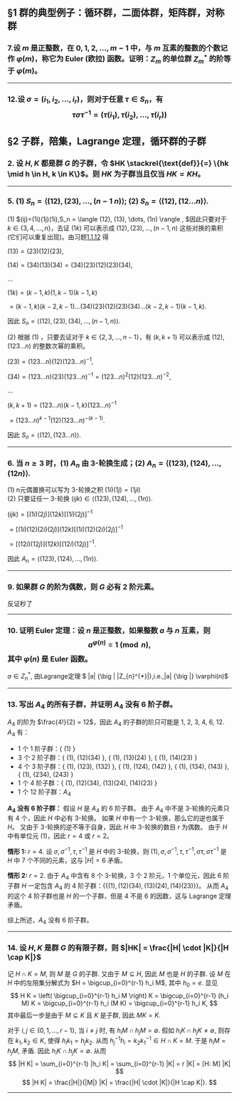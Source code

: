 
## §1 群的典型例子：循环群，二面体群，矩阵群，对称群

### 7.设 $m$ 是正整数，在 $0, 1, 2, \dots, m-1$ 中，与 $m$ 互素的整数的个数记作 $\varphi(m)$，称它为 Euler (欧拉) 函数。证明：$Z_m$ 的单位群 $Z_m^*$ 的阶等于 $\varphi(m)$。

---

### 12.设 $\sigma = (i_1, i_2, \dots, i_r)$，则对于任意 $\tau \in S_n$，有$$\tau \sigma \tau^{-1} = (\tau(i_1), \tau(i_2), \dots, \tau(i_r))$$   <a id="1.1.12"></a> 


## §2 子群，陪集，Lagrange 定理，循环群的子群

### 2. 设 $H, K$ 都是群 $G$ 的子群，令 $HK \stackrel{\text{def}}{=} \{hk \mid h \in H, k \in K\}$。则 $HK$ 为子群当且仅当 $HK = KH$。

---

### 5. (1) $S_n = \langle (12), (23), \dots, (n-1 \ n) \rangle$; (2) $S_n = \langle (12), (12 \dots n) \rangle$.
(1)  $(ij)=(1i)(1j)(1i),S_n = \langle (12), (13), \dots, (1n) \rangle , $因此只要对于 $k \in \{3, 4, \dots, n\}$，去证 $(1k)$ 可以表示成 $(12), (23), \dots, (n-1, n)$ 这些对换的乘积 (它们可以重复出现)。由习题[1.1.12](#1.1.12) 得

$(13) = (23)(12)(23)$,

$(14) = (34)(13)(34) = (34)(23)(12)(23)(34)$,

$\dots$

$(1k) = (k-1, k)(1, k-1)(k-1, k)$

$= (k-1, k)(k-2, k-1) \dots (34)(23)(12)(23)(34) \dots (k-2, k-1)(k-1, k)$.

因此 $S_n = \langle (12), (23), (34), \dots, (n-1, n) \rangle$.

(2) 根据 (1) ，只要去证对于 $k \in \{2, 3, \dots, n-1\}$，有 $(k, k+1)$ 可以表示成 $(12), (123 \dots n)$ 的整数次幂的乘积。

$(23) = (123 \dots n)(12)(123 \dots n)^{-1}$,

$(34) = (123 \dots n)(23)(123 \dots n)^{-1} = (123 \dots n)^2 (12) (123 \dots n)^{-2}$,

$\dots$

$(k, k+1) = (123 \dots n)(k-1, k)(123 \dots n)^{-1}$

$= (123 \dots n)^{k-1} (12) (123 \dots n)^{-(k-1)}$.

因此 $S_n = \langle (12), (123 \dots n) \rangle$.

---

### 6. 当 $n \geq 3$ 时，(1) $A_n$ 由 3-轮换生成；(2) $A_n = \langle (123), (124), \dots, (12n) \rangle$.
(1) n元偶置换可以写为 3-轮换之积 $(1i)(1j)=(1ji)$    
(2) 只要证任一 3-轮换 $(ijk) \in \langle (123), (124), \dots, (1n) \rangle$.

$(ijk) = [(1i)(2j)](12k)[(1i)(2j)]^{-1}$

$= [(1i)(12)(2i)(2j)](12k)[(1i)(12)(2i)(2j)]^{-1}$

$= [(12i)(12j)](12k)[(12i)(12j)]^{-1}$.

因此 $A_n = \langle (123), (124), \dots, (1n) \rangle$.

---

### 9. 如果群 $G$ 的阶为偶数，则 $G$ 必有 2 阶元素。 <a id=  1.2.9 ></a>   
反证秒了

---

### 10.  证明 Euler 定理：设 $n$ 是正整数，如果整数 $a$ 与 $n$ 互素，则$$a^{\varphi(n)} \equiv 1 \pmod{n},$$ 其中 $\varphi(n)$ 是 Euler 函数。
$a\in Z_{n}^{*},$ 由Lagrange定理 $  |a| {\big | |Z_{n}^{*}|},i.e.,|a| {\big |} \varphi(n)$ 


---

### 13. 写出 $A_4$ 的所有子群，并证明 $A_4$ 没有 6 阶子群。<a id=  1.2.13 ></a>   
$A_4$ 的阶为 $\frac{4!}{2} = 12$，因此 $A_4$ 的子群的阶只可能是 1, 2, 3, 4, 6, 12.  $A_4$ 有：

* 1 个 1 阶子群：{ (1) }
* 3 个 2 阶子群：{ (1), (12)(34) }, { (1), (13)(24) }, { (1), (14)(23) }
* 4 个 3 阶子群：{ (1), (123), (132) }, { (1), (124), (142) }, { (1), (134), (143) }, { (1), (234), (243) }
* 1 个 4 阶子群：{ (1), (12)(34), (13)(24), (14)(23) }
* 1 个 12 阶子群：$A_4$    


**$A_4$ 没有 6 阶子群：** 假设 $H$ 是 $A_4$ 的 6 阶子群。 由于 $A_4$ 中不是 3-轮换的元素只有 4 个，因此 $H$ 中必有 3-轮换。 如果 $H$ 中有一个 3-轮换，那么它的逆也属于 $H$。 又由于 3-轮换的逆不等于自身，因此 $H$ 中 3-轮换的数目 $r$ 为偶数。 由于 $H$ 中有单位元 $(1)$，因此 $r = 4$ 或 $r = 2$。

**情形 1:** $r = 4$. 设 $\sigma, \sigma^{-1}, \tau, \tau^{-1}$ 是 $H$ 中的 3-轮换，则 $(1), \sigma, \sigma^{-1}, \tau, \tau^{-1}, \sigma \tau, \sigma \tau^{-1}$ 是 $H$ 中 7 个不同的元素，这与 $|H| = 6$ 矛盾。

**情形 2:** $r = 2$. 由于 $A_4$ 中含有 8 个 3-轮换，3 个 2 阶元，1 个单位元，因此 6 阶子群 $H$ 一定包含 $A_4$ 的 4 阶子群：$\{\{ (1), (12)(34), (13)(24), (14)(23) \}\}$。 从而 $A_4$ 的这个 4 阶子群也是 $H$ 的一个子群，但是 4 不是 6 的因数，这与 Lagrange 定理矛盾。

综上所述，$A_4$ 没有 6 阶子群。

---


### 14. 设 $H, K$ 是群 $G$ 的有限子群，则 $|HK| = \frac{|H| \cdot |K|}{|H \cap K|}$
记 $H \cap K = M$, 则 $M$ 是 $G$ 的子群. 又由于 $M \subseteq H$, 因此 $M$ 也是 $H$ 的子群. 设 $M$ 在 $H$ 中的左陪集分解式为 $H = \bigcup_{i=0}^{r-1} h_i M$, 其中 $h_0 = e$. 显见
$$
H K = \left( \bigcup_{i=0}^{r-1} h_i M \right) K = \bigcup_{i=0}^{r-1} (h_i M) K = \bigcup_{i=0}^{r-1} h_i (M K) = \bigcup_{i=0}^{r-1} h_i K,
$$
其中最后一步是由于 $M \subseteq K$ 且 $K$ 是子群, 因此 $M K = K$.

对于 $i, j \in \{0, 1, \dots, r-1\}$, 当 $i \neq j$ 时, 有 $h_i M \cap h_j M = \emptyset$. 假如 $h_i K \cap h_j K \neq \emptyset$, 则存在 $k_1, k_2 \in K$, 使得 $h_i k_1 = h_j k_2$. 从而 $h_j^{-1} h_i = k_2 k_1^{-1} \in H \cap K = M$. 于是 $h_i M = h_j M$, 矛盾. 因此 $h_i K \cap h_j K = \emptyset$. 从而
$$
|H K| = \sum_{i=0}^{r-1} |h_i K| = \sum_{i=0}^{r-1} |K| = r |K| = [H: M] |K|
$$ $$
|H K| = \frac{|H|}{|M|} |K| = \frac{|H| \cdot |K|}{|H \cap K|}. $$


---


